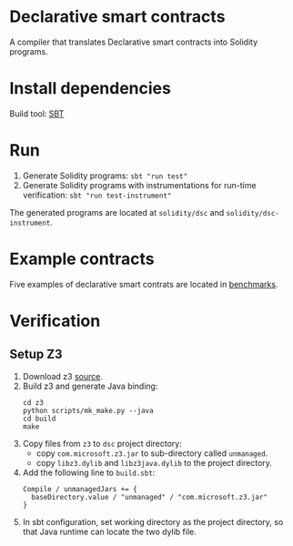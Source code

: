 # Declarative smart contracts

A compiler that translates Declarative smart contracts
into Solidity programs.

# Install dependencies

Build tool: [SBT](https://www.scala-sbt.org/1.x/docs/Setup.html)

# Run

1. Generate Solidity programs: ``sbt "run test"``
2. Generate Solidity programs with instrumentations for run-time verification: ``sbt "run test-instrument"``

The generated programs are located at ``solidity/dsc`` and ``solidity/dsc-instrument``.

# Example contracts

Five examples of declarative smart contrats are located in [benchmarks](benchmarks/).

# Verification

## Setup Z3 

1. Download z3 [source](https://github.com/Z3Prover/z3).
2. Build z3 and generate Java binding: 
    ```
    cd z3
    python scripts/mk_make.py --java
    cd build
    make
    ```
3. Copy files from ``z3`` to ``dsc`` project directory:
    * copy ``com.microsoft.z3.jar`` to sub-directory called ``unmanaged``.
    * copy ``libz3.dylib`` and ``libz3java.dylib`` to the project directory.
4. Add the following line to ``build.sbt``:
    ```
    Compile / unmanagedJars += {
      baseDirectory.value / "unmanaged" / "com.microsoft.z3.jar"
    }
    ```
5. In sbt configuration, set working directory as the project directory, so that Java runtime can locate the two dylib file.
